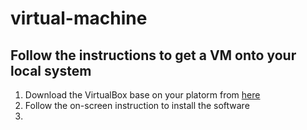 # virtual-machine

## Follow the instructions to get a VM onto your local system

1. Download the VirtualBox base on your platorm from [here](https://www.virtualbox.org/wiki/Downloads)
2. Follow the on-screen instruction to install the software
3. 
